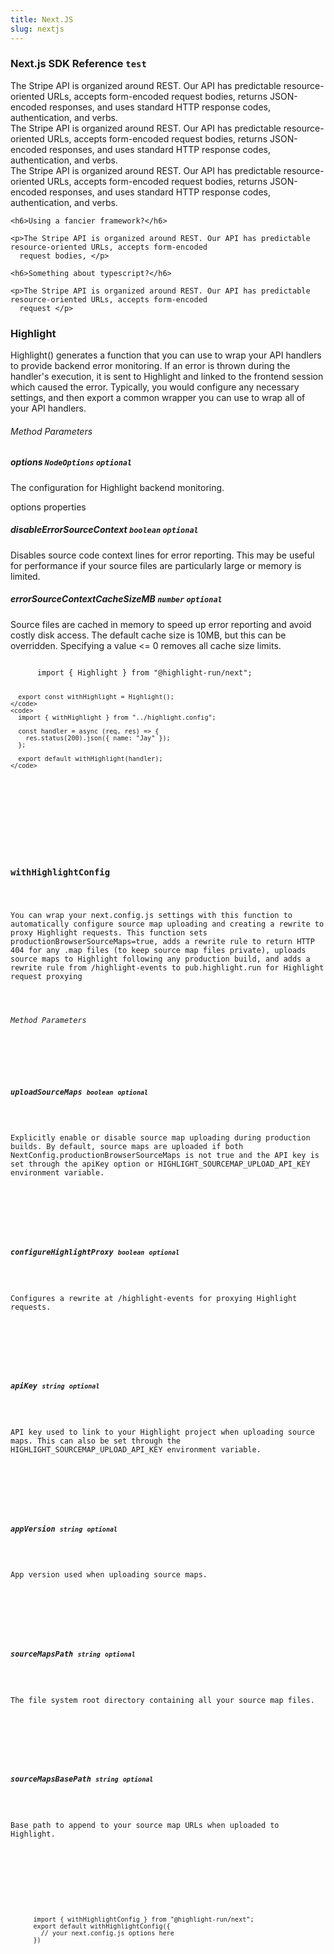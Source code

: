 ```yaml
---
title: Next.JS
slug: nextjs
---
```


<section className="section">
  <div className="left">
    <h3>Next.js SDK Reference <code>test</code></h3>
    <p>
      The Stripe API is organized around REST. Our API has predictable resource-oriented URLs, accepts form-encoded
      request bodies, returns JSON-encoded responses, and uses standard HTTP response codes, authentication, and verbs.
      <br />
      The Stripe API is organized around REST. Our API has predictable resource-oriented URLs, accepts form-encoded
      request bodies, returns JSON-encoded responses, and uses standard HTTP response codes, authentication, and verbs.
      <br />
      The Stripe API is organized around REST. Our API has predictable resource-oriented URLs, accepts form-encoded
      request bodies, returns JSON-encoded responses, and uses standard HTTP response codes, authentication, and verbs.
    </p>

  </div>
  <div className="right">

    <h6>Using a fancier framework?</h6>

    <p>The Stripe API is organized around REST. Our API has predictable resource-oriented URLs, accepts form-encoded
      request bodies, </p>

    <h6>Something about typescript?</h6>

    <p>The Stripe API is organized around REST. Our API has predictable resource-oriented URLs, accepts form-encoded
      request </p>

  </div>
</section>

<section className="section">
  <div className="left">
    <h3>Highlight</h3> 
    <p>Highlight() generates a function that you can use to wrap your API handlers to provide backend error monitoring. If an error is thrown during the handler's execution, it is sent to Highlight and linked to the frontend session which caused the error. Typically, you would configure any necessary settings, and then export a common wrapper you can use to wrap all of your API handlers.</p>
    <h6>Method Parameters</h6>
    <aside className="parameter">
      <h5>options <code>NodeOptions</code> <code>optional</code></h5>
      <p>The configuration for Highlight backend monitoring.</p>
      <article className="innerParameterContainer">
        <aside className="innerParameterHeading">options properties</aside>
        <aside className="parameter">
          <h5>disableErrorSourceContext <code>boolean</code> <code>optional</code></h5>
          <p>Disables source code context lines for error reporting. This may be useful for performance if your source files are particularly large or memory is limited.</p>
        </aside>
        <aside className="parameter">
          <h5>errorSourceContextCacheSizeMB <code>number</code> <code>optional</code></h5>
          <p>Source files are cached in memory to speed up error reporting and avoid costly disk access. The default cache size is 10MB, but this can be overridden. Specifying a value <= 0 removes all cache size limits.</p>
        </aside>
      </article>
    </aside>
  </div>
  <div className="right">
    <code>
      import { Highlight } from "@highlight-run/next";
 
      export const withHighlight = Highlight();
    </code>
    <code>
      import { withHighlight } from "../highlight.config";
 
      const handler = async (req, res) => {
        res.status(200).json({ name: "Jay" });
      };
 
      export default withHighlight(handler);
    </code>
  </div>
</section>

<section className="section">
  <div className="left">
    <h3>withHighlightConfig</h3> 
    <p>You can wrap your next.config.js settings with this function to automatically configure source map uploading and creating a rewrite to proxy Highlight requests. This function sets productionBrowserSourceMaps=true, adds a rewrite rule to return HTTP 404 for any .map files (to keep source map files private), uploads source maps to Highlight following any production build, and adds a rewrite rule from /highlight-events to pub.highlight.run for Highlight request proxying</p>
    <h6>Method Parameters</h6>
    <aside className="parameter">
      <h5>uploadSourceMaps <code>boolean</code> <code>optional</code></h5>
      <p>Explicitly enable or disable source map uploading during production builds. By default, source maps are uploaded if both NextConfig.productionBrowserSourceMaps is not true and the API key is set through the apiKey option or HIGHLIGHT_SOURCEMAP_UPLOAD_API_KEY environment variable.</p>
    </aside>
    <aside className="parameter">
      <h5>configureHighlightProxy <code>boolean</code> <code>optional</code></h5>
      <p>Configures a rewrite at /highlight-events for proxying Highlight requests.</p>
    </aside>
    <aside className="parameter">
      <h5>apiKey <code>string</code> <code>optional</code></h5>
      <p>API key used to link to your Highlight project when uploading source maps. This can also be set through the HIGHLIGHT_SOURCEMAP_UPLOAD_API_KEY environment variable.</p>
    </aside>
    <aside className="parameter">
      <h5>appVersion <code>string</code> <code>optional</code></h5>
      <p>App version used when uploading source maps.</p>
    </aside>
    <aside className="parameter">
      <h5>sourceMapsPath <code>string</code> <code>optional</code></h5>
      <p>The file system root directory containing all your source map files.</p>
    </aside>
    <aside className="parameter">
      <h5>sourceMapsBasePath <code>string</code> <code>optional</code></h5>
      <p>Base path to append to your source map URLs when uploaded to Highlight.</p>
    </aside>
  </div>
  <div className="right">
    <code>
      import { withHighlightConfig } from "@highlight-run/next";
      export default withHighlightConfig({
        // your next.config.js options here
      })
    </code>
  </div>
</section>
